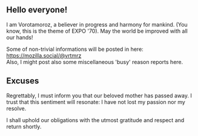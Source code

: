 ## Hello everyone!

I am Vorotamoroz, a believer in progress and harmony for mankind. (You know, this is the theme of EXPO '70).
May the world be improved with all our hands!

Some of non-trivial informations will be posted in here: https://mozilla.social/@vrtmrz  
Also, I might post also some miscellaneous 'busy' reason reports here.

## Excuses
Regrettably, I must inform you that our beloved mother has passed away. I trust that this sentiment will resonate: I have not lost my passion nor my resolve. 

I shall uphold our obligations with the utmost gratitude and respect and return shortly.
